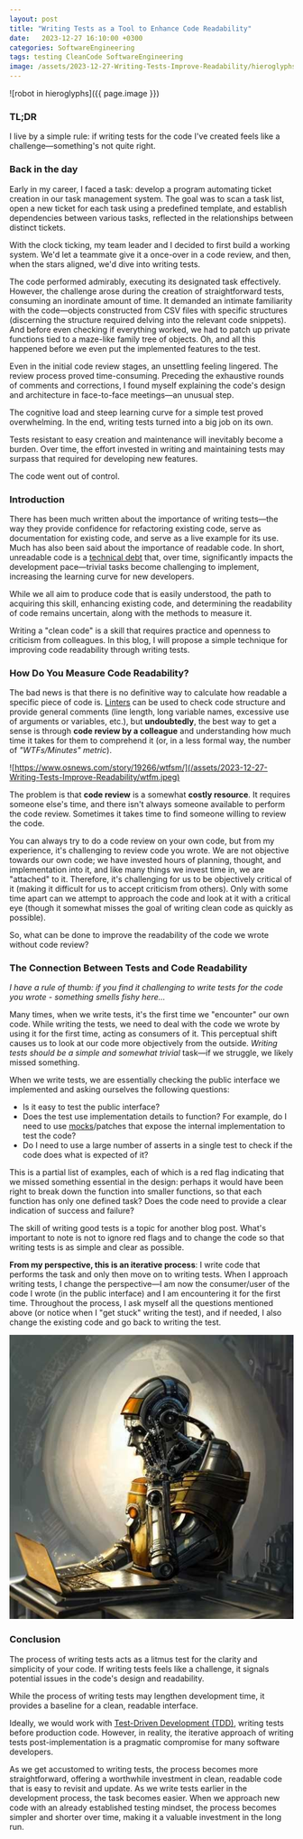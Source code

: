 ```yaml
---
layout: post
title: "Writing Tests as a Tool to Enhance Code Readability"
date:   2023-12-27 16:10:00 +0300
categories: SoftwareEngineering
tags: testing CleanCode SoftwareEngineering
image: /assets/2023-12-27-Writing-Tests-Improve-Readability/hieroglyphs_robot.jpg
---
```


![robot in hieroglyphs]({{ page.image }})

### TL;DR
I live by a simple rule: if writing tests for the code I've created feels like a challenge—something's not quite right.

### Back in the day
Early in my career, I faced a task: develop a program automating ticket creation in our task management system. The goal was to scan a task list, open a new ticket for each task using a predefined template, and establish dependencies between various tasks, reflected in the relationships between distinct tickets.

With the clock ticking, my team leader and I decided to first build a working system. We'd let a teammate give it a once-over in a code review, and then, when the stars aligned, we'd dive into writing tests. 

The code performed admirably, executing its designated task effectively. However, the challenge arose during the creation of straightforward tests, consuming an inordinate amount of time. It demanded an intimate familiarity with the code—objects constructed from CSV files with specific structures (discerning the structure required delving into the relevant code snippets). 
And before even checking if everything worked, we had to patch up private functions tied to a maze-like family tree of objects. Oh, and all this happened before we even put the implemented features to the test.

Even in the initial code review stages, an unsettling feeling lingered. The review process proved time-consuming. Preceding the exhaustive rounds of comments and corrections, I found myself explaining the code's design and architecture in face-to-face meetings—an unusual step.

The cognitive load and steep learning curve for a simple test proved overwhelming. In the end, writing tests turned into a big job on its own.

Tests resistant to easy creation and maintenance will inevitably become a burden. Over time, the effort invested in writing and maintaining tests may surpass that required for developing new features. 

The code went out of control.

### Introduction

There has been much written about the importance of writing tests—the way they provide confidence for refactoring existing code, serve as documentation for existing code, and serve as a live example for its use. Much has also been said about the importance of readable code. In short, unreadable code is a [technical debt](https://en.wikipedia.org/wiki/Technical_debt) that, over time, significantly impacts the development pace—trivial tasks become challenging to implement, increasing the learning curve for new developers.

While we all aim to produce code that is easily understood, the path to acquiring this skill, enhancing existing code, and determining the readability of code remains uncertain, along with the methods to measure it.

Writing a "clean code" is a skill that requires practice and openness to criticism from colleagues. In this blog, I will propose a simple technique for improving code readability through writing tests.

### How Do You Measure Code Readability?

The bad news is that there is no definitive way to calculate how readable a specific piece of code is. [Linters](https://en.wikipedia.org/wiki/Lint_(software)) can be used to check code structure and provide general comments (line length, long variable names, excessive use of arguments or variables, etc.), but __undoubtedly__, the best way to get a sense is through __code review by a colleague__ and understanding how much time it takes for them to comprehend it (or, in a less formal way, the number of _"WTFs/Minutes" metric_).

![https://www.osnews.com/story/19266/wtfsm/](/assets/2023-12-27-Writing-Tests-Improve-Readability/wtfm.jpeg)

The problem is that __code review__ is a somewhat __costly resource__. It requires someone else's time, and there isn't always someone available to perform the code review. Sometimes it takes time to find someone willing to review the code.

You can always try to do a code review on your own code, but from my experience, it's challenging to review code you wrote. We are not objective towards our own code; we have invested hours of planning, thought, and implementation into it, and like many things we invest time in, we are "attached" to it. Therefore, it's challenging for us to be objectively critical of it (making it difficult for us to accept criticism from others). Only with some time apart can we attempt to approach the code and look at it with a critical eye (though it somewhat misses the goal of writing clean code as quickly as possible).

So, what can be done to improve the readability of the code we wrote without code review?

### The Connection Between Tests and Code Readability

_I have a rule of thumb: if you find it challenging to write tests for the code you wrote - something smells fishy here..._

Many times, when we write tests, it's the first time we "encounter" our own code. While writing the tests, we need to deal with the code we wrote by using it for the first time, acting as consumers of it.
This perceptual shift causes us to look at our code more objectively from the outside. _Writing tests should be a simple and somewhat trivial_ task—if we struggle, we likely missed something.

When we write tests, we are essentially checking the public interface we implemented and asking ourselves the following questions:
- Is it easy to test the public interface?
- Does the test use implementation details to function? For example, do I need to use [mocks](https://en.wikipedia.org/wiki/Mock_object)/patches that expose the internal implementation to test the code?
- Do I need to use a large number of asserts in a single test to check if the code does what is expected of it?

This is a partial list of examples, each of which is a red flag indicating that we missed something essential in the design: perhaps it would have been right to break down the function into smaller functions, so that each function has only one defined task? Does the code need to provide a clear indication of success and failure?

The skill of writing good tests is a topic for another blog post. What's important to note is not to ignore red flags and to change the code so that writing tests is as simple and clear as possible.

__From my perspective, this is an iterative process__: I write code that performs the task and only then move on to writing tests. When I approach writing tests, I change the perspective—I am now the consumer/user of the code I wrote (in the public interface) and I am encountering it for the first time. Throughout the process, I ask myself all the questions mentioned above (or notice when I "get stuck" writing the test), and if needed, I also change the existing code and go back to writing the test.

![Robot scratching its head](/assets/2023-12-27-Writing-Tests-Improve-Readability/robot_scartching_his_head.jpg)

### Conclusion

The process of writing tests acts as a litmus test for the clarity and simplicity of your code. If writing tests feels like a challenge, it signals potential issues in the code's design and readability.

While the process of writing tests may lengthen development time, it provides a baseline for a clean, readable interface. 

Ideally, we would work with [Test-Driven Development (TDD)](https://en.wikipedia.org/wiki/Test-driven_development), writing tests before production code. However, in reality, the iterative approach of writing tests post-implementation is a pragmatic compromise for many software developers. 

As we get accustomed to writing tests, the process becomes more straightforward, offering a worthwhile investment in clean, readable code that is easy to revisit and update. As we write tests earlier in the development process, the task becomes easier. When we approach new code with an already established testing mindset, the process becomes simpler and shorter over time, making it a valuable investment in the long run.
